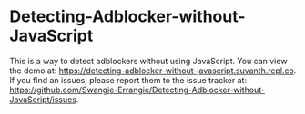 # Detecting-Adblocker-without-JavaScript
This is a way to detect adblockers without using JavaScript. You can view the demo at: https://detecting-adblocker-without-javascript.suvanth.repl.co.
If you find an issues, please report them to the issue tracker at: https://github.com/Swangie-Errangie/Detecting-Adblocker-without-JavaScript/issues.